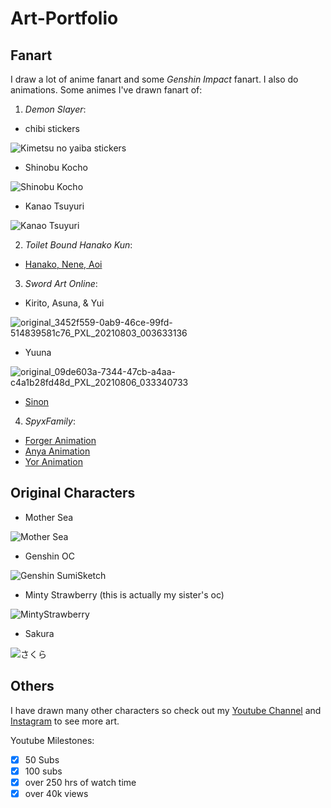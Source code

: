 # Art-Portfolio
## Fanart
I draw a lot of anime fanart and some _Genshin Impact_ fanart. I also do animations.
Some animes I've drawn fanart of:
1. _Demon Slayer_:
- chibi stickers

![Kimetsu no yaiba stickers](https://user-images.githubusercontent.com/114519420/193704551-eb89d948-bde5-44bb-93f4-9687995ba2a7.png)

- Shinobu Kocho

![Shinobu Kocho](https://user-images.githubusercontent.com/114519420/193705089-8ec254f7-7ac1-4628-9036-bf618a63212c.png)

- Kanao Tsuyuri

![Kanao Tsuyuri](https://user-images.githubusercontent.com/114519420/193705227-fefb4020-30e4-4f34-9c36-cdbc8cdca98f.png)

2. _Toilet Bound Hanako Kun_:
- [Hanako, Nene, Aoi](https://youtu.be/Anl0JWMoWCQ)

3. _Sword Art Online_:

- Kirito, Asuna, & Yui

![original_3452f559-0ab9-46ce-99fd-514839581c76_PXL_20210803_003633136](https://user-images.githubusercontent.com/114519420/193706042-c5a4452d-087a-4d85-a8ab-40e4a18cc0fc.jpg)

- Yuuna

![original_09de603a-7344-47cb-a4aa-c4a1b28fd48d_PXL_20210806_033340733](https://user-images.githubusercontent.com/114519420/193706053-86b42da6-5056-4769-8a02-75f1173478a8.jpg)

- [Sinon](https://youtu.be/nLFQdcMeZ_k)

4. _SpyxFamily_:
- [Forger Animation](https://youtu.be/pO6YLdVRd_g)
- [Anya Animation](https://youtu.be/D9iCrxKuh9Y)
- [Yor Animation](https://youtu.be/qwMBH066Uug)

## Original Characters
- Mother Sea

![Mother Sea](https://user-images.githubusercontent.com/114519420/193705699-055066ce-744f-4643-b659-b8dabe89ceb5.png)
- Genshin OC

![Genshin SumiSketch](https://user-images.githubusercontent.com/114519420/193705754-0c2d942a-1c59-4e8e-b098-1d09e0582ea0.png)
- Minty Strawberry (this is actually my sister's oc)

![MintyStrawberry](https://user-images.githubusercontent.com/114519420/193705388-ad6aa156-01ef-4754-8092-3572b9b42225.png)
- Sakura

![さくら](https://user-images.githubusercontent.com/114519420/193705361-275d8c03-b334-41c0-9a74-6f7ee71b1261.png)

## Others
I have drawn many other characters so check out my [Youtube Channel](https://www.youtube.com/channel/UCV2ia3mil29mhjn_7H5UgYg) and 
[Instagram](https://www.instagram.com/sumi.sketch/) to see more art.

Youtube Milestones:

- [x] 50 Subs
- [x] 100 subs
- [x] over 250 hrs of watch time
- [x] over 40k views
